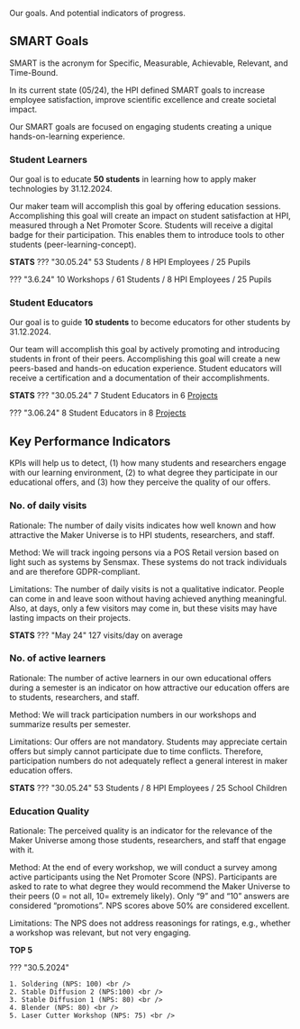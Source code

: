 Our goals. And potential indicators of progress.

## SMART Goals

SMART is the acronym for Specific, Measurable, Achievable, Relevant, and Time-Bound.

In its current state (05/24), the HPI defined SMART goals to increase employee satisfaction, improve scientific excellence and create societal impact.

Our SMART goals are focused on engaging students creating a unique hands-on-learning experience.

### Student Learners

Our goal is to educate **50 students** in learning how to apply maker technologies by 31.12.2024. 

Our maker team will accomplish this goal by offering education sessions. Accomplishing this goal will create an impact on student satisfaction at HPI, measured through a Net Promoter Score.
Students will receive a digital badge for their participation. This enables them to introduce tools to other students (peer-learning-concept).

**STATS** 
??? "30.05.24"
    53 Students / 8 HPI Employees / 25 Pupils

??? "3.6.24"
    10 Workshops / 61 Students / 8 HPI Employees / 25 Pupils

### Student Educators

Our goal is to guide **10 students** to become educators for other students by 31.12.2024.

Our team will accomplish this goal by actively promoting and introducing students in front of their peers. Accomplishing this goal will create a new peers-based and hands-on education experience.
Student educators will receive a certification and a documentation of their accomplishments.

**STATS** 
??? "30.05.24"
    7 Student Educators in 6 [Projects](../projects/projects.md)

??? "3.06.24"
    8 Student Educators in 8 [Projects](../projects/projects.md)

## Key Performance Indicators

KPIs will help us to detect, (1) how many students and researchers engage with our learning environment, (2) to what degree they participate in our educational offers, and (3) how they perceive the quality of our offers.

### No. of daily visits

Rationale: The number of daily visits indicates how well known and how attractive the Maker Universe is to HPI students, researchers, and staff.

Method: We will track ingoing persons via a POS Retail version based on light such as systems by Sensmax. These systems do not track individuals and are therefore GDPR-compliant.

Limitations: The number of daily visits is not a qualitative indicator. People can come in and leave soon without having achieved anything meaningful. Also, at days, only a few visitors may come in, but these visits may have lasting impacts on their projects.

**STATS** 
??? "May 24" 
    127 visits/day on average

### No. of active learners

Rationale: The number of active learners in our own educational offers during a semester is an indicator on how attractive our education offers are to students, researchers, and staff.

Method: We will track participation numbers in our workshops and summarize results per semester.

Limitations: Our offers are not mandatory. Students may appreciate certain offers but simply cannot participate due to time conflicts. Therefore, participation numbers do not adequately reflect a general interest in maker education offers.

**STATS** 
??? "30.05.24"
    53 Students / 8 HPI Employees / 25 School Children

### Education Quality

Rationale: The perceived quality is an indicator for the relevance of the Maker Universe among those students, researchers, and staff that engage with it.

Method: At the end of every workshop, we will conduct a survey among active participants using the Net Promoter Score (NPS). Participants are asked to rate to what degree they would recommend the Maker Universe to their peers (0 = not all, 10= extremely likely). Only “9” and “10” answers are considered “promotions”. NPS scores above 50% are considered excellent.

Limitations: The NPS does not address reasonings for ratings, e.g., whether a workshop was relevant, but not very engaging.

**TOP 5**

??? "30.5.2024"

    1. Soldering (NPS: 100) <br />
    2. Stable Diffusion 2 (NPS:100) <br />
    3. Stable Diffusion 1 (NPS: 80) <br />
    4. Blender (NPS: 80) <br />
    5. Laser Cutter Workshop (NPS: 75) <br />